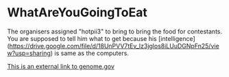 # WhatAreYouGoingToEat

The organisers assigned "hotpii3" to bring to bring the food for contestants. You are supposed to tell him what to get because his [intelligence] (https://drive.google.com/file/d/18UnPVV7tEv_lz3jglos8iLUuDGNpFn25/view?usp=sharing) is same as the computers. 


[This is an external link to genome.gov](https://www.genome.gov/)
